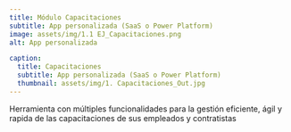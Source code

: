 ```yaml
---
title: Módulo Capacitaciones
subtitle: App personalizada (SaaS o Power Platform) 
image: assets/img/1.1 EJ_Capacitaciones.png
alt: App personalizada

caption:
  title: Capacitaciones
  subtitle: App personalizada (SaaS o Power Platform)
  thumbnail: assets/img/1. Capacitaciones_Out.jpg 
---
```

Herramienta con múltiples funcionalidades para la gestión eficiente, ágil y rapida de las capacitaciones de sus empleados y contratistas


